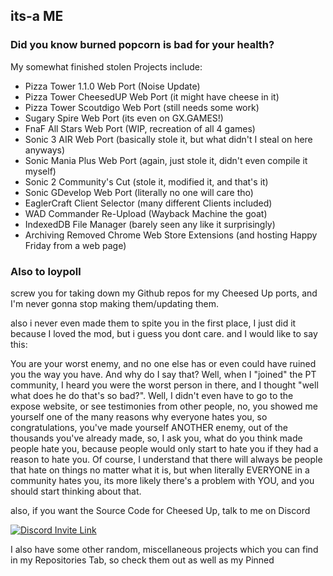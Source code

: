 ## its-a ME
### Did you know burned popcorn is bad for your health?

My somewhat finished stolen Projects include:
- Pizza Tower 1.1.0 Web Port (Noise Update)
- Pizza Tower CheesedUP Web Port (it might have cheese in it)
- Pizza Tower Scoutdigo Web Port (still needs some work)
- Sugary Spire Web Port (its even on GX.GAMES!)
- FnaF All Stars Web Port (WIP, recreation of all 4 games)
- Sonic 3 AIR Web Port (basically stole it, but what didn't I steal on here anyways)
- Sonic Mania Plus Web Port (again, just stole it, didn't even compile it myself)
- Sonic 2 Community's Cut (stole it, modified it, and that's it)
- Sonic GDevelop Web Port (literally no one will care tho)
- EaglerCraft Client Selector (many different Clients included)
- WAD Commander Re-Upload (Wayback Machine the goat)
- IndexedDB File Manager (barely seen any like it surprisingly)
- Archiving Removed Chrome Web Store Extensions (and hosting Happy Friday from a web page)

### Also to loypoll
screw you for taking down my Github repos for my Cheesed Up ports, and I'm never gonna stop making them/updating them.

also i never even made them to spite you in the first place, I just did it because I loved the mod, but i guess you dont care. and I would like to say this: 

You are your worst enemy, and no one else has or even could have ruined you the way you have. And why do I say that? Well, when I "joined" the PT community, I heard you were the worst person in there, and I thought "well what does he do that's so bad?". Well, I didn't even have to go to the expose website, or see testimonies from other people, no, you showed me yourself one of the many reasons why everyone hates you, so congratulations, you've made yourself ANOTHER enemy, out of the thousands you've already made, so, I ask you, what do you think made people hate you, because people would only start to hate you if they had a reason to hate you. Of course, I understand that there will always be people that hate on things no matter what it is, but when literally EVERYONE in a community hates you, its more likely there's a problem with YOU, and you should start thinking about that.

also, if you want the Source Code for Cheesed Up, talk to me on Discord

[![Discord Invite Link](https://theprojects.x10.mx/discord.jpg)](https://discord.gg/3dPTpruHhc)

I also have some other random, miscellaneous projects which you can find in my Repositories Tab, so check them out as well as my Pinned
